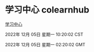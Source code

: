 # 学习中心 colearnhub
[学习中心](http://59.174.11.98:56308/colearnhub/)

2022年 12月 05日 星期一 10:20:02 CST

2022年 12月 05日 星期一 02:20:02 GMT
